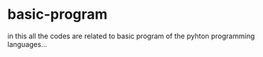 # basic-program
in this all the codes are related to basic program of the pyhton programming languages...
